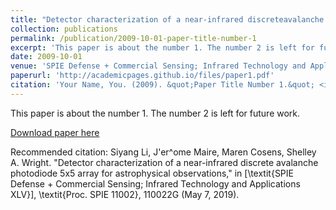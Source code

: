 ```yaml
---
title: "Detector characterization of a near-infrared discreteavalanche photodiode 5x5 array for astrophysical observations"
collection: publications
permalink: /publication/2009-10-01-paper-title-number-1
excerpt: 'This paper is about the number 1. The number 2 is left for future work.'
date: 2009-10-01
venue: 'SPIE Defense + Commercial Sensing; Infrared Technology and Applications XLV}], \textit{Proc. SPIE 11002}'
paperurl: 'http://academicpages.github.io/files/paper1.pdf'
citation: 'Your Name, You. (2009). &quot;Paper Title Number 1.&quot; <i>Journal 1</i>. 1(1).'
---
```

This paper is about the number 1. The number 2 is left for future work.

[Download paper here](http://academicpages.github.io/files/paper1.pdf)

Recommended citation: Siyang Li, J\'er\^ome Maire, Maren Cosens, Shelley A. Wright. "Detector characterization of a near-infrared discrete avalanche photodiode 5x5 array for astrophysical observations," in [\textit{SPIE Defense + Commercial Sensing; Infrared Technology and Applications XLV}], \textit{Proc. SPIE 11002}, 110022G (May 7, 2019).
